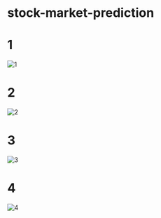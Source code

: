 # stock-market-prediction
# 1
![1](https://user-images.githubusercontent.com/91679577/170832329-4b7141dd-39ae-467c-b9ad-261ce97b2c4d.jpeg)
# 2
![2](https://user-images.githubusercontent.com/91679577/170832346-fe787b3a-5592-45ab-9bd4-918e5e3c1c0c.jpeg)
# 3
![3](https://user-images.githubusercontent.com/91679577/170832355-baf669ad-9a7c-4ad9-bd9f-3b580a50e5ac.jpeg)
# 4 
![4](https://user-images.githubusercontent.com/91679577/170832365-128b2890-3292-4435-80ec-a7a75a378fec.jpeg)
